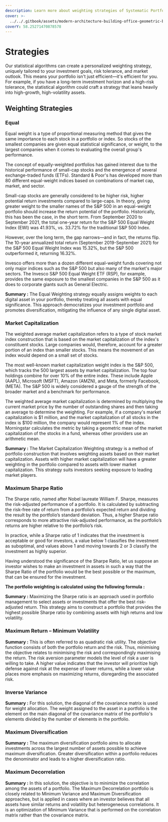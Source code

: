 ```yaml
---
description: Learn more about weighting strategies of Systematic Portfolio Management
cover: >-
  ../../.gitbook/assets/modern-architecture-building-office-geometric-blue-2560x1440-6640.jpeg
coverY: 58.25271470878578
---
```


# Strategies

Our statistical algorithms can create a personalized weighting strategy, uniquely tailored to your investment goals, risk tolerance, and market outlook. This means your portfolio isn't just efficient—it's efficient for you. For example, if you have a long-term investment horizon and a high-risk tolerance, the statistical algorithm could craft a strategy that leans heavily into high-growth, high-volatility assets.

## Weighting Strategies

### **Equal**&#x20;

Equal weight is a type of proportional measuring method that gives the same importance to each stock in a portfolio or index. So stocks of the smallest companies are given equal statistical significance, or weight, to the largest companies when it comes to evaluating the overall group's performance.

The concept of equally-weighted portfolios has gained interest due to the historical performance of small-cap stocks and the emergence of several exchange-traded funds (ETFs). Standard & Poor's has developed more than 80 different equal-weight indices based on combinations of market cap, market, and sector.

Small-cap stocks are generally considered to be higher risk, higher potential return investments compared to large-caps. In theory, giving greater weight to the smaller names of the S\&P 500 in an equal-weight portfolio should increase the return potential of the portfolio. Historically, this has been the case, in the short term. From September 2020 to September 2021, the total one-year return for the S\&P 500 Equal Weight Index (EWI) was 41.93%, vs. 33.72% for the traditional S\&P 500 Index.

However, over the long term, the gap narrows—and in fact, the returns flip. The 10-year annualized total return (September 2019-September 2021) for the S\&P 500 Equal Weight Index was 15.32%, but the S\&P 500 outperformed it, returning 16.32%.

Invesco offers more than a dozen different equal-weight funds covering not only major indices such as the S\&P 500 but also many of the market's major sectors. The Invesco S\&P 500 Equal Weight ETF (RSP), for example, provides the same exposure to the smallest companies in the S\&P 500 as it does to corporate giants such as General Electric.



**Summary :** The Equal Weighting strategy equally assigns weights to each digital asset in your portfolio, thereby treating all assets with equal significance. This approach democratizes your investment portfolio and promotes diversification, mitigating the influence of any single digital asset.

### **Market Capitalization**&#x20;

The weighted average market capitalization refers to a type of stock market index construction that is based on the market capitalization of the index's constituent stocks. Large companies would, therefore, account for a greater portion of an index than smaller stocks. This means the movement of an index would depend on a small set of stocks.

The most well-known market capitalization weight index is the S\&P 500, which tracks the 500 largest assets by market capitalization. The top four holdings combine for over 10% of the entire index. These include Apple (AAPL), Microsoft (MSFT), Amazon (AMZN), and Meta, formerly Facebook, (META). The S\&P 500 is widely considered a gauge of the strength of the broader market and a benchmark for performance.

The weighted average market capitalization is determined by multiplying the current market price by the number of outstanding shares and then taking an average to determine the weighting. For example, if a company's market capitalization is $1 million, and the market capitalization of all stocks in the index is $100 million, the company would represent 1% of the index. Morningstar calculates the metric by taking a geometric mean of the market capitalization of the stocks in a fund, whereas other providers use an arithmetic mean.



**Summary :** The Market Capitalization Weighting strategy is a method of portfolio construction that involves weighting assets based on their market capitalization. Assets with higher market capitalization will have a greater weighting in the portfolio compared to assets with lower market capitalization. This strategy suits investors seeking exposure to leading market players.

### **Maximum Sharpe Ratio**&#x20;

The Sharpe ratio, named after Nobel laureate William F. Sharpe, measures the risk-adjusted performance of a portfolio. It is calculated by subtracting the risk-free rate of return from a portfolio’s expected return and dividing the result by the portfolio’s standard deviation. Thus, a higher Sharpe ratio corresponds to more attractive risk-adjusted performance, as the portfolio’s returns are higher relative to the portfolio’s risk.

In practice, while a Sharpe ratio of 1 indicates that the investment is acceptable or good for investors, a value below 1 classifies the investment as suboptimal, and values above 1 and moving towards 2 or 3 classify the investment as highly superior.

Having understood the significance of the Sharpe Ratio, let us suppose an investor wishes to make an investment in assets in such a way that the Sharpe Ratio of the portfolio would be the best possible or the maximum, that can be ensured for the investment.

**The portfolio weighting is calculated using the following formula :**&#x20;



**Summary :** Maximizing the Sharpe ratio is an approach used in portfolio management to select assets or investments that offer the best risk-adjusted return. This strategy aims to construct a portfolio that provides the highest possible Sharpe ratio by combining assets with high returns and low volatility.



### **Maximum Return – Minimum Volatility**&#x20;



**Summary :** This is often referred to as quadratic risk utility. The objective function consists of both the portfolio return and the risk. Thus, minimising the objective relates to minimising the risk and correspondingly maximising the return. The risk aversion parameter models the level of risk a user is willing to take. A higher value indicates that the investor will prioritize high defense against risk at the expense of lower returns, while a lower value places more emphasis on maximizing returns, disregarding the associated risk.&#x20;

### **Inverse Variance**&#x20;



**Summary :** For this solution, the diagonal of the covariance matrix is used for weight allocation. The weight assigned to the asset in a portfolio is the element on the main diagonal of the covariance matrix of the portfolio's elements divided by the number of elements in the portfolio.&#x20;

### **Maximum Diversification**&#x20;



**Summary :** The maximum diversification portfolio aims to allocate investments across the largest number of assets possible to achieve maximum diversification. Greater diversification within a portfolio reduces the denominator and leads to a higher diversification ratio.&#x20;

### **Maximum Decorrelation**&#x20;



**Summary :** In this solution, the objective is to minimize the correlation among the assets of a portfolio. The Maximum Decorrelation portfolio is closely related to Minimum Variance and Maximum Diversification approaches, but is applied in cases where an investor believes that all assets have similar returns and volatility but heterogeneous correlations. It is an optimization of Minimum Variance that is performed on the correlation matrix rather than the covariance matrix.&#x20;

<figure><img src="../../.gitbook/assets/Capture d’écran 2023-11-04 à 16.02.37.png" alt=""><figcaption></figcaption></figure>
